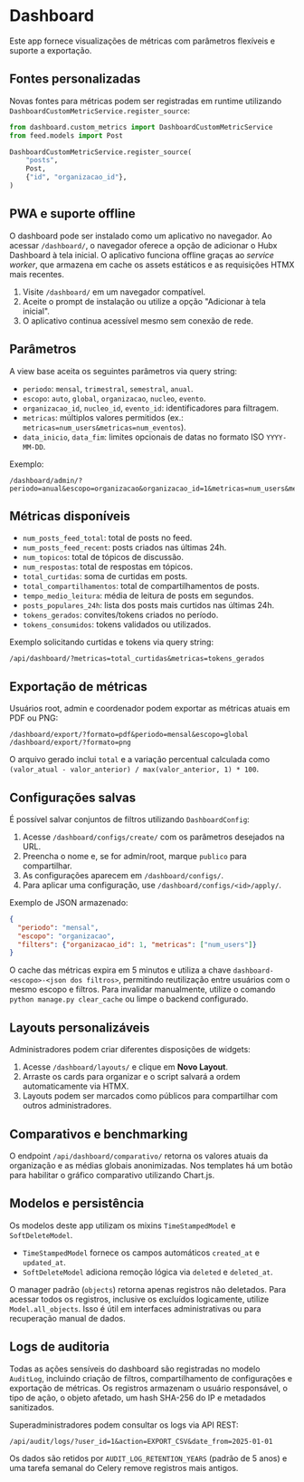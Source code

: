 # Dashboard

Este app fornece visualizações de métricas com parâmetros flexíveis e suporte a exportação.

## Fontes personalizadas

Novas fontes para métricas podem ser registradas em runtime utilizando
`DashboardCustomMetricService.register_source`:

```python
from dashboard.custom_metrics import DashboardCustomMetricService
from feed.models import Post

DashboardCustomMetricService.register_source(
    "posts",
    Post,
    {"id", "organizacao_id"},
)
```

## PWA e suporte offline

O dashboard pode ser instalado como um aplicativo no navegador. Ao acessar `/dashboard/`,
o navegador oferece a opção de adicionar o Hubx Dashboard à tela inicial. O aplicativo
funciona offline graças ao *service worker*, que armazena em cache os assets estáticos e
as requisições HTMX mais recentes.

1. Visite `/dashboard/` em um navegador compatível.
2. Aceite o prompt de instalação ou utilize a opção "Adicionar à tela inicial".
3. O aplicativo continua acessível mesmo sem conexão de rede.

## Parâmetros

A view base aceita os seguintes parâmetros via query string:

- `periodo`: `mensal`, `trimestral`, `semestral`, `anual`.
- `escopo`: `auto`, `global`, `organizacao`, `nucleo`, `evento`.
- `organizacao_id`, `nucleo_id`, `evento_id`: identificadores para filtragem.
- `metricas`: múltiplos valores permitidos (ex.: `metricas=num_users&metricas=num_eventos`).
- `data_inicio`, `data_fim`: limites opcionais de datas no formato ISO `YYYY-MM-DD`.

Exemplo:

```
/dashboard/admin/?periodo=anual&escopo=organizacao&organizacao_id=1&metricas=num_users&metricas=num_eventos
```

## Métricas disponíveis

- `num_posts_feed_total`: total de posts no feed.
- `num_posts_feed_recent`: posts criados nas últimas 24h.
- `num_topicos`: total de tópicos de discussão.
- `num_respostas`: total de respostas em tópicos.
- `total_curtidas`: soma de curtidas em posts.
- `total_compartilhamentos`: total de compartilhamentos de posts.
- `tempo_medio_leitura`: média de leitura de posts em segundos.
- `posts_populares_24h`: lista dos posts mais curtidos nas últimas 24h.
- `tokens_gerados`: convites/tokens criados no período.
- `tokens_consumidos`: tokens validados ou utilizados.

Exemplo solicitando curtidas e tokens via query string:

```
/api/dashboard/?metricas=total_curtidas&metricas=tokens_gerados
```

## Exportação de métricas

Usuários root, admin e coordenador podem exportar as métricas atuais em PDF ou PNG:

```
/dashboard/export/?formato=pdf&periodo=mensal&escopo=global
/dashboard/export/?formato=png
```

O arquivo gerado inclui `total` e a variação percentual calculada como `(valor_atual - valor_anterior) / max(valor_anterior, 1) * 100`.

## Configurações salvas

É possível salvar conjuntos de filtros utilizando `DashboardConfig`:

1. Acesse `/dashboard/configs/create/` com os parâmetros desejados na URL.
2. Preencha o nome e, se for admin/root, marque `publico` para compartilhar.
3. As configurações aparecem em `/dashboard/configs/`.
4. Para aplicar uma configuração, use `/dashboard/configs/<id>/apply/`.

Exemplo de JSON armazenado:

```json
{
  "periodo": "mensal",
  "escopo": "organizacao",
  "filters": {"organizacao_id": 1, "metricas": ["num_users"]}
}
```

O cache das métricas expira em 5 minutos e utiliza a chave `dashboard-<escopo>-<json dos filtros>`, permitindo reutilização entre usuários com o mesmo escopo e filtros. Para invalidar manualmente, utilize o comando `python manage.py clear_cache` ou limpe o backend configurado.


## Layouts personalizáveis

Administradores podem criar diferentes disposições de widgets:

1. Acesse `/dashboard/layouts/` e clique em **Novo Layout**.
2. Arraste os cards para organizar e o script salvará a ordem automaticamente via HTMX.
3. Layouts podem ser marcados como públicos para compartilhar com outros administradores.

## Comparativos e benchmarking

O endpoint `/api/dashboard/comparativo/` retorna os valores atuais da organização e as médias globais anonimizadas.
Nos templates há um botão para habilitar o gráfico comparativo utilizando Chart.js.


## Modelos e persistência

Os modelos deste app utilizam os mixins `TimeStampedModel` e `SoftDeleteModel`.

- `TimeStampedModel` fornece os campos automáticos `created_at` e `updated_at`.
- `SoftDeleteModel` adiciona remoção lógica via `deleted` e `deleted_at`.

O manager padrão (`objects`) retorna apenas registros não deletados. Para acessar
todos os registros, inclusive os excluídos logicamente, utilize
`Model.all_objects`. Isso é útil em interfaces administrativas ou para
recuperação manual de dados.

## Logs de auditoria

Todas as ações sensíveis do dashboard são registradas no modelo `AuditLog`,
incluindo criação de filtros, compartilhamento de configurações e exportação de
métricas. Os registros armazenam o usuário responsável, o tipo de ação, o objeto
afetado, um hash SHA-256 do IP e metadados sanitizados.

Superadministradores podem consultar os logs via API REST:

```
/api/audit/logs/?user_id=1&action=EXPORT_CSV&date_from=2025-01-01
```

Os dados são retidos por `AUDIT_LOG_RETENTION_YEARS` (padrão de 5 anos) e uma
tarefa semanal do Celery remove registros mais antigos.
